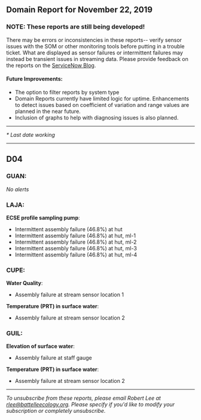 ## Domain Report for November 22, 2019


### NOTE: These reports are still being developed!
There may be errors or inconsistencies in these reports-- verify sensor issues with the SOM or other monitoring tools before putting in a trouble ticket. What are displayed as sensor failures or intermittent failures may instead be transient issues in streaming data.
Please provide feedback on the reports on the [ServiceNow Blog](https://neon.service-now.com/community?id=community_blog&sys_id=9b4fbe8adbed734017ecf9041d9619be).

#### Future Improvements: 
 - The option to filter reports by system type 
 - Domain Reports currently have limited logic for uptime. Enhancements to detect issues based on coefficient of variation and range values are planned in the near future.
 - Inclusion of graphs to help with diagnosing issues is also planned.

***

_* Last date working_

***
## D04

### GUAN:

_No alerts_

### LAJA:

**ECSE profile sampling pump**:
 - Intermittent assembly failure (46.8%) at hut
 - Intermittent assembly failure (46.8%) at hut, ml-1
 - Intermittent assembly failure (46.8%) at hut, ml-2
 - Intermittent assembly failure (46.8%) at hut, ml-3
 - Intermittent assembly failure (46.8%) at hut, ml-4

### CUPE:

**Water Quality**:
 - Assembly failure at stream sensor location 1

**Temperature (PRT) in surface water**:
 - Assembly failure at stream sensor location 2

### GUIL:

**Elevation of surface water**:
 - Assembly failure at staff gauge

**Temperature (PRT) in surface water**:
 - Assembly failure at stream sensor location 2

***

_To unsubscribe from these reports, please email Robert Lee at rlee@battelleecology.org. Please specify if you'd like to modify your subscription or completely unsubscribe._
